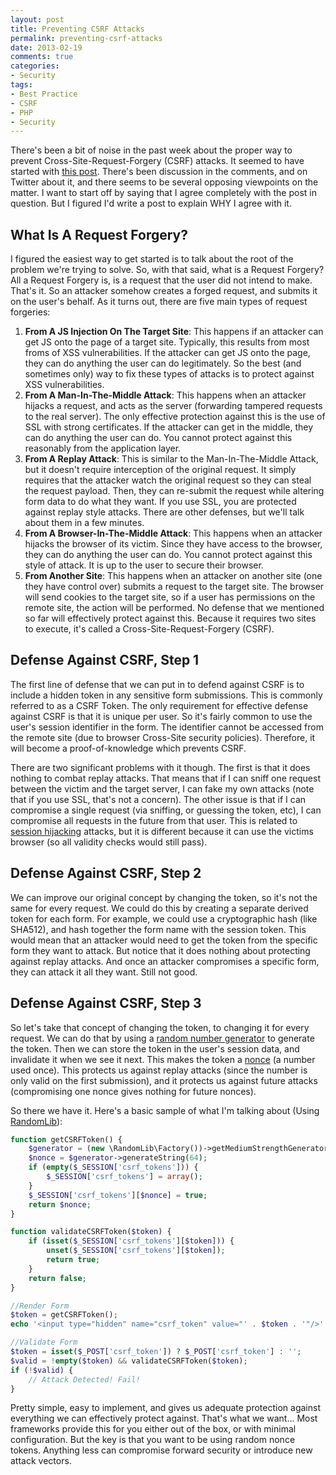 ```yaml
---
layout: post
title: Preventing CSRF Attacks
permalink: preventing-csrf-attacks
date: 2013-02-19
comments: true
categories:
- Security
tags:
- Best Practice
- CSRF
- PHP
- Security
---
```


There's been a bit of noise in the past week about the proper way to prevent Cross-Site-Request-Forgery (CSRF) attacks. It seemed to have started with [this post](http://www.eschrade.com/page/generating-secure-cross-site-request-forgery-tokens-csrf/). There's been discussion in the comments, and on Twitter about it, and there seems to be several opposing viewpoints on the matter. I want to start off by saying that I agree completely with the post in question. But I figured I'd write a post to explain WHY I agree with it.
<!--more-->

## What Is A Request Forgery?


I figured the easiest way to get started is to talk about the root of the problem we're trying to solve. So, with that said, what is a Request Forgery? All a Request Forgery is, is a request that the user did not intend to make. That's it. So an attacker somehow creates a forged request, and submits it on the user's behalf. As it turns out, there are five main types of request forgeries:

 1. **From A JS Injection On The Target Site**: This happens if an attacker can get JS onto the page of a target site. Typically, this results from most froms of XSS vulnerabilities. If the attacker can get JS onto the page, they can do anything the user can do legitimately. So the best (and sometimes only) way to fix these types of attacks is to protect against XSS vulnerabilities.
 2. **From A Man-In-The-Middle Attack**: This happens when an attacker hijacks a request, and acts as the server (forwarding tampered requests to the real server). The only effective protection against this is the use of SSL with strong certificates. If the attacker can get in the middle, they can do anything the user can do. You cannot protect against this reasonably from the application layer.
 3. **From A Replay Attack**: This is similar to the Man-In-The-Middle Attack, but it doesn't require interception of the original request. It simply requires that the attacker watch the original request so they can steal the request payload. Then, they can re-submit the request while altering form data to do what they want. If you use SSL, you are protected against replay style attacks. There are other defenses, but we'll talk about them in a few minutes.
 4. **From A Browser-In-The-Middle Attack**: This happens when an attacker hijacks the browser of its victim. Since they have access to the browser, they can do anything the user can do. You cannot protect against this style of attack. It is up to the user to secure their browser.
 5. **From Another Site**: This happens when an attacker on another site (one they have control over) submits a request to the target site. The browser will send cookies to the target site, so if a user has permissions on the remote site, the action will be performed. No defense that we mentioned so far will effectively protect against this. Because it requires two sites to execute, it's called a Cross-Site-Request-Forgery (CSRF).


## Defense Against CSRF, Step 1

The first line of defense that we can put in to defend against CSRF is to include a hidden token in any sensitive form submissions. This is commonly referred to as a CSRF Token. The only requirement for effective defense against CSRF is that it is unique per user. So it's fairly common to use the user's session identifier in the form. The identifier cannot be accessed from the remote site (due to browser Cross-Site security policies). Therefore, it will become a proof-of-knowledge which prevents CSRF.

There are two significant problems with it though. The first is that it does nothing to combat replay attacks. That means that if I can sniff one request between the victim and the target server, I can fake my own attacks (note that if you use SSL, that's not a concern). The other issue is that if I can compromise a single request (via sniffing, or guessing the token, etc), I can compromise all requests in the future from that user. This is related to [session hijacking](http://en.wikipedia.org/wiki/Session_hijacking) attacks, but it is different because it can use the victims browser (so all validity checks would still pass).

## Defense Against CSRF, Step 2


We can improve our original concept by changing the token, so it's not the same for every request. We could do this by creating a separate derived token for each form. For example, we could use a cryptographic hash (like SHA512), and hash together the form name with the session token. This would mean that an attacker would need to get the token from the specific form they want to attack. But notice that it does nothing about protecting against replay attacks. And once an attacker compromises a specific form, they can attack it all they want. Still not good.

## Defense Against CSRF, Step 3


So let's take that concept of changing the token, to changing it for every request. We can do that by using a [random number generator](http://blog.ircmaxell.com/2011/07/random-number-generation-in-php.html) to generate the token. Then we can store the token in the user's session data, and invalidate it when we see it next. This makes the token a [nonce](http://en.wikipedia.org/wiki/Cryptographic_nonce) (a number used once). This protects us against replay attacks (since the number is only valid on the first submission), and it protects us against future attacks (compromising one nonce gives nothing for future nonces).

So there we have it. Here's a basic sample of what I'm talking about (Using [RandomLib](https://github.com/ircmaxell/RandomLib)):

```php
function getCSRFToken() {
    $generator = (new \RandomLib\Factory())->getMediumStrengthGenerator();
    $nonce = $generator->generateString(64);
    if (empty($_SESSION['csrf_tokens'])) {
        $_SESSION['csrf_tokens'] = array();
    }
    $_SESSION['csrf_tokens'][$nonce] = true;
    return $nonce;
}

function validateCSRFToken($token) {
    if (isset($_SESSION['csrf_tokens'][$token])) {
        unset($_SESSION['csrf_tokens'][$token]);
        return true;
    }
    return false;
}

//Render Form
$token = getCSRFToken();
echo '<input type="hidden" name="csrf_token" value="' . $token . '"/>'

//Validate Form
$token = isset($_POST['csrf_token']) ? $_POST['csrf_token'] : '';
$valid = !empty($token) && validateCSRFToken($token);
if (!$valid) {
    // Attack Detected! Fail!
}
```

Pretty simple, easy to implement, and gives us adequate protection against everything we can effectively protect against. That's what we want... Most frameworks provide this for you either out of the box, or with minimal configuration. But the key is that you want to be using random nonce tokens. Anything less can compromise forward security or introduce new attack vectors.